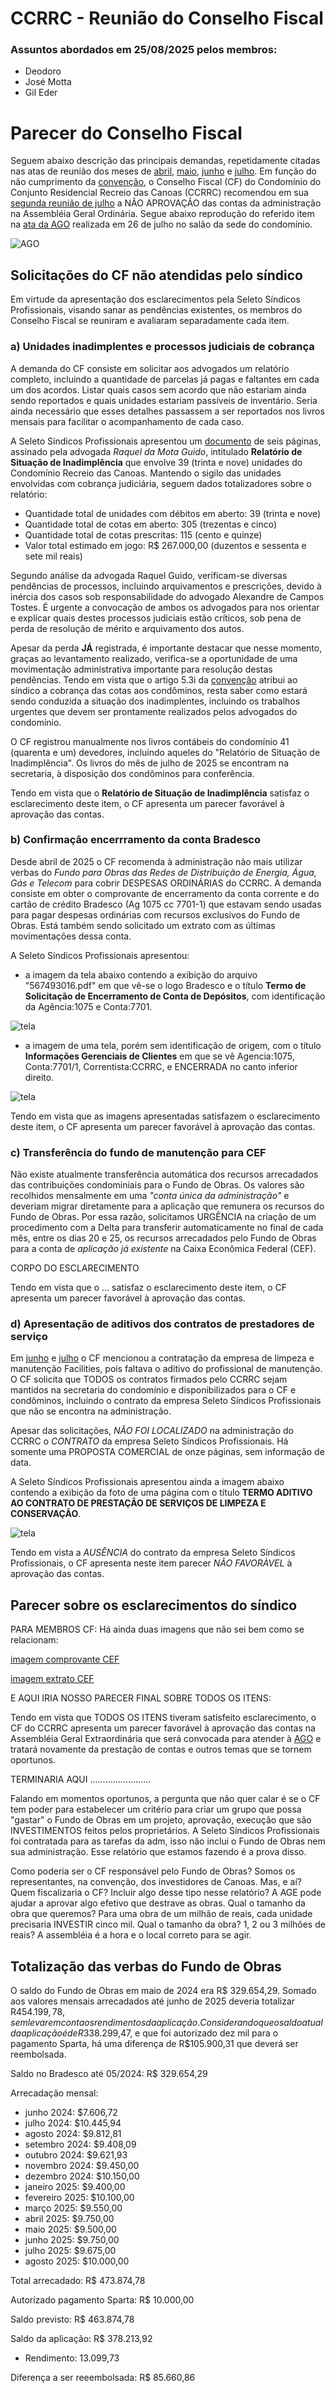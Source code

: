 # CCRRC - Reunião do Conselho Fiscal

### Assuntos abordados em 25/08/2025 pelos membros:

- Deodoro
- José Motta
- Gil Eder

# Parecer do Conselho Fiscal

Seguem abaixo descrição das principais demandas, repetidamente citadas nas atas de reunião dos meses de [abril](https://github.com/recreiocanoas/cf/blob/main/2025.04.12.cf.reuniao.md), [maio](https://github.com/recreiocanoas/cf/blob/main/2025.05.17.cf.reuniao.md), [junho](https://github.com/recreiocanoas/cf/blob/main/2025.06.16.cf.reuniao.md) e [julho](https://github.com/recreiocanoas/cf/blob/main/2025.07.14.cf.reuniao.md). Em função do não cumprimento da [convenção](https://github.com/recreiocanoas/cf/blob/main/convencao.pdf), o Conselho Fiscal (CF) do Condomínio do Conjunto Residencial Recreio das Canoas (CCRRC) recomendou em sua [segunda reunião de julho](https://github.com/recreiocanoas/cf/blob/main/2025.07.22.cf.reuniao.md) a NÃO APROVAÇÃO das contas da administração na Assembléia Geral Ordinária. Segue abaixo reprodução do referido item na [ata da AGO](https://github.com/recreiocanoas/cf/blob/main/2025.07.26.ago.ata.pdf) realizada em 26 de julho no salão da sede do condomínio.

![AGO](2025.07.26.crrc.ago.contas.png)

## Solicitações do CF não atendidas pelo síndico

Em virtude da apresentação dos esclarecimentos pela Seleto Síndicos Profissionais, visando sanar as pendências existentes, os membros do Conselho Fiscal se reuniram e avaliaram separadamente cada item.

### a) Unidades inadimplentes e processos judiciais de cobrança

A demanda do CF consiste em solicitar aos advogados um relatório completo, incluindo a quantidade de parcelas já pagas e faltantes em cada um dos acordos. Listar quais casos sem acordo que não estariam ainda sendo reportados e quais unidades estariam passíveis de inventário. Seria ainda necessário que esses detalhes passassem a ser reportados nos livros mensais para facilitar o acompanhamento de cada caso.

A Seleto Síndicos Profissionais apresentou um [documento](https://github.com/recreiocanoas/cf/blob/main/2025.08.25.cf.reuniao/WhatsApp-inadimplentes.pdf) de seis páginas, assinado pela advogada *Raquel da Mota Guido*, intitulado **Relatório de Situação de Inadimplência** que envolve 39 (trinta e nove) unidades do Condomínio Recreio das Canoas. Mantendo o sigilo das unidades envolvidas com cobrança judiciária, seguem dados totalizadores sobre o relatório:

- Quantidade total de unidades com débitos em aberto: 39 (trinta e nove)
- Quantidade total de cotas em aberto: 305 (trezentas e cinco)
- Quantidade total de cotas prescritas: 115 (cento e quinze)
- Valor total estimado em jogo: R$ 267.000,00 (duzentos e sessenta e sete mil reais)

Segundo análise da advogada Raquel Guido, verificam-se diversas pendências de processos, incluindo arquivamentos e prescrições, devido à inércia dos casos sob responsabilidade do advogado Alexandre de Campos Tostes. É urgente a convocação de ambos os advogados para nos orientar e explicar quais destes processos judiciais estão críticos, sob pena de perda de resolução de mérito e arquivamento dos autos.

Apesar da perda **JÁ** registrada, é importante destacar que nesse momento, graças ao levantamento realizado, verifica-se a oportunidade de uma movimentação administrativa importante para resolução destas pendências. Tendo em vista que o artigo 5.3i da [convenção](https://github.com/recreiocanoas/cf/blob/main/convencao.pdf) atribui ao síndico a cobrança das cotas aos condôminos, resta saber como estará sendo conduzida a situação dos inadimplentes, incluindo os trabalhos urgentes que devem ser prontamente realizados pelos advogados do condomínio.

O CF registrou manualmente nos livros contábeis do condomínio 41 (quarenta e um) devedores, incluindo aqueles do "Relatório de Situação de Inadimplência". Os livros do mês de julho de 2025 se encontram na secretaria, à disposição dos condôminos para conferência.

Tendo em vista que o **Relatório de Situação de Inadimplência** satisfaz o esclarecimento deste item, o CF apresenta um parecer favorável à aprovação das contas.

### b) Confirmação encerrramento da conta Bradesco

Desde abril de 2025 o CF recomenda à administração não mais utilizar verbas do *Fundo para Obras das Redes de Distribuição de Energia, Água, Gás e Telecom* para cobrir DESPESAS ORDINÁRIAS do CCRRC. A demanda consiste em obter o comprovante de encerramento da conta corrente e do cartão de crédito Bradesco (Ag 1075 cc 7701-1) que estavam sendo usadas para pagar despesas ordinárias com recursos exclusivos do Fundo de Obras. Está também sendo solicitado um extrato com as últimas movimentações dessa conta.

A Seleto Síndicos Profissionais apresentou:
- a imagem da tela abaixo contendo a exibição do arquivo "567493016.pdf" em que vê-se o logo Bradesco e o título **Termo de Solicitação de Encerramento de Conta de Depósitos**, com identificação da Agência:1075 e Conta:7701.

![tela](https://github.com/recreiocanoas/cf/blob/main/2025.08.25.cf.reuniao/WhatsApp-image-3.jpeg)

- a imagem de uma tela, porém sem identificação de origem, com o título **Informações Gerenciais de Clientes** em que se vê Agencia:1075, Conta:7701/1, Correntista:CCRRC, e ENCERRADA no canto inferior direito.

![tela](https://github.com/recreiocanoas/cf/blob/main/2025.08.25.cf.reuniao/WhatsApp-image-2.jpeg)

Tendo em vista que as imagens apresentadas satisfazem o esclarecimento deste item, o CF apresenta um parecer favorável à aprovação das contas.

### c) Transferência do fundo de manutenção para CEF

Não existe atualmente transferência automática dos recursos arrecadados das contribuições condominiais para o Fundo de Obras. Os valores são recolhidos mensalmente em uma *"conta única da administração"* e deveriam migrar diretamente para a aplicação que remunera os recursos do Fundo de Obras. Por essa razão, solicitamos URGÊNCIA na criação de um procedimento com a Delta para transferir automaticamente no final de cada mês, entre os dias 20 e 25, os recursos arrecadados pelo Fundo de Obras para a conta de *aplicação já existente* na Caixa Econômica Federal (CEF).

CORPO DO ESCLARECIMENTO

Tendo em vista que o ... satisfaz o esclarecimento deste item, o CF apresenta um parecer favorável à aprovação das contas.

### d) Apresentação de aditivos dos contratos de prestadores de serviço

Em [junho](https://github.com/recreiocanoas/cf/blob/main/2025.06.16.cf.reuniao.md) e [julho](https://github.com/recreiocanoas/cf/blob/main/2025.07.14.cf.reuniao.md) o CF mencionou a contratação da empresa de limpeza e manutenção Facilities, pois faltava o aditivo do profissional de manutenção. O CF solicita que TODOS os contratos firmados pelo CCRRC sejam mantidos na secretaria do condomínio e disponibilizados para o CF e condôminos, incluindo o contrato da empresa Seleto Síndicos Profissionais que não se encontra na administração.

Apesar das solicitações, *NÃO FOI LOCALIZADO* na administração do CCRRC o *CONTRATO* da empresa Seleto Síndicos Profissionais. Há somente uma PROPOSTA COMERCIAL de onze páginas, sem informação de data.

A Seleto Síndicos Profissionais apresentou ainda a imagem abaixo contendo a exibição da foto de uma página com o título **TERMO ADITIVO AO CONTRATO DE PRESTAÇÃO DE SERVIÇOS DE LIMPEZA E CONSERVAÇÃO**.

![tela](https://github.com/recreiocanoas/cf/blob/main/2025.08.25.cf.reuniao/WhatsApp-image-1.jpeg)

Tendo em vista a *AUSÊNCIA* do contrato da empresa Seleto Síndicos Profissionais, o CF apresenta neste item parecer *NÃO FAVORÀVEL* à aprovação das contas.

## Parecer sobre os esclarecimentos do síndico

PARA MEMBROS CF:
Há ainda duas imagens que não sei bem como se relacionam:

[imagem comprovante CEF](https://github.com/recreiocanoas/cf/blob/main/2025.08.25.cf.reuniao/WhatsApp-comprovante.pdf)

[imagem extrato CEF](https://github.com/recreiocanoas/cf/blob/main/2025.08.25.cf.reuniao/WhatsApp-image-4.jpeg)

E AQUI IRIA NOSSO PARECER FINAL SOBRE TODOS OS ITENS:

Tendo em vista que TODOS OS ITENS tiveram satisfeito esclarecimento, o CF do CCRRC apresenta um parecer favorável à aprovação das contas na Assembléia Geral Extraordinária que será convocada para atender à [AGO](https://github.com/recreiocanoas/cf/blob/main/2025.07.26.ago.ata.pdf) e tratará novamente da prestação de contas e outros temas que se tornem oportunos.

TERMINARIA AQUI ........................

Falando em momentos oportunos, a pergunta que não quer calar é se o CF tem poder para estabelecer um critério para criar um grupo que possa "gastar" o Fundo de Obras em um projeto, aprovação, execução que são INVESTIMENTOS feitos pelos proprietários. A Seleto Síndicos Profissionais foi contratada para as tarefas da adm, isso não inclui o Fundo de Obras nem sua administração. Esse relatório que estamos fazendo é a prova disso.

Como poderia ser o CF responsável pelo Fundo de Obras? Somos os representantes, na convenção, dos investidores de Canoas. Mas, e aí? Quem fiscalizaria o CF? Incluir algo desse tipo nesse relatório? A AGE pode ajudar a aprovar algo efetivo que destrave as obras. Qual o tamanho da obra que queremos? Para uma obra de um milhão de reais, cada unidade precisaria INVESTIR cinco mil. Qual o tamanho da obra? 1, 2 ou 3 milhões de reais? A assembléia é a hora e o local correto para se agir.

## Totalização das verbas do Fundo de Obras

O saldo do Fundo de Obras em maio de 2024 era R$ 329.654,29. Somado aos valores mensais arrecadados até junho de 2025 deveria totalizar R$454.199,78, sem levar em conta os rendimentos da aplicação. Considerando que o saldo atual da aplicação é de R$338.299,47, e que foi autorizado dez mil para o pagamento Sparta, há uma diferença de R$105.900,31 que deverá ser reembolsada.

Saldo no Bradesco até 05/2024:        R$ 329.654,29

Arrecadação mensal:
- junho 2024:       $7.606,72
- julho 2024:      $10.445,94
- agosto 2024:      $9.812,81
- setembro 2024:    $9.408,09
- outubro 2024:     $9.621,93
- novembro 2024:    $9.450,00
- dezembro 2024:   $10.150,00
- janeiro 2025:     $9.400,00
- fevereiro 2025:  $10.100,00
- março 2025:       $9.550,00
- abril 2025:       $9.750,00
- maio 2025:        $9.500,00
- junho 2025:       $9.750,00
- julho 2025:       $9.675,00
- agosto 2025:     $10.000,00

Total arrecadado:               R$ 473.874,78

Autorizado pagamento Sparta:    R$  10.000,00

Saldo previsto:                 R$ 463.874,78

Saldo da aplicação:             R$ 378.213,92
- Rendimento:       13.099,73

Diferença a ser reeembolsada:   R$  85.660,86
